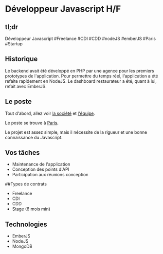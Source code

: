 Développeur Javascript H/F
==========================

## tl;dr
Développeur Javascript #Freelance #CDI #CDD #nodeJS #emberJS #Paris #Startup

## Historique
Le backend avait été développé en PHP par une agence pour les premiers prototypes de l'application. 
Pour permettre du temps réel, l'application a été refaite rapidement en NodeJS.
Le dashboard restaurateur a été, quant à lui, refait avec EmberJS.

## Le poste
Tout d'abord, allez voir [la société](../../HungryUp.fr.md) et [l'équipe](../Team.fr.md).

Le poste se trouve à [Paris](../../Location/Paris.fr.md).

Le projet est assez simple, mais il nécessite de la rigueur et une bonne connaissance du Javascript. 

## Vos tâches
* Maintenance de l'application
* Conception des points d'API 
* Participation aux réunions conception

##Types de contrats
* Freelance
* CDI
* CDD
* Stage (6 mois min)

## Technologies
* EmberJS
* NodeJS
* MongoDB